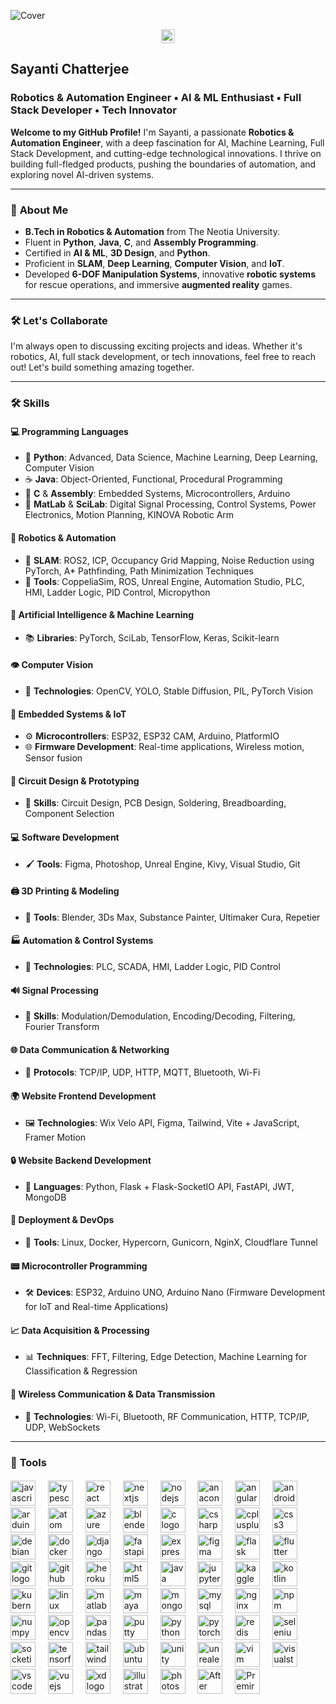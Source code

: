 ![Cover]()

<div align="center">
  <a href="https://www.linkedin.com/in/sayantichatterjee" target="_blank">
    <img src="https://img.shields.io/static/v1?message=LinkedIn&logo=linkedin&label=&color=0077B5&logoColor=white&labelColor=&style=for-the-badge" height="22" alt="linkedin logo" />
  </a>
</div>

## Sayanti Chatterjee
### Robotics & Automation Engineer • AI & ML Enthusiast • Full Stack Developer • Tech Innovator

**Welcome to my GitHub Profile!** I'm Sayanti, a passionate **Robotics & Automation Engineer**, with a deep fascination for AI, Machine Learning, Full Stack Development, and cutting-edge technological innovations. I thrive on building full-fledged products, pushing the boundaries of automation, and exploring novel AI-driven systems.

---

### 🧠 **About Me**
- **B.Tech in Robotics & Automation** from The Neotia University.
- Fluent in **Python**, **Java**, **C**, and **Assembly Programming**.
- Certified in **AI & ML**, **3D Design**, and **Python**.
- Proficient in **SLAM**, **Deep Learning**, **Computer Vision**, and **IoT**.
- Developed **6-DOF Manipulation Systems**, innovative **robotic systems** for rescue operations, and immersive **augmented reality** games.

---

### 🛠️ **Let's Collaborate**
I'm always open to discussing exciting projects and ideas. Whether it's robotics, AI, full stack development, or tech innovations, feel free to reach out! Let's build something amazing together.

---

### 🛠️ **Skills**

#### 💻 **Programming Languages**
- 🐍 **Python**: Advanced, Data Science, Machine Learning, Deep Learning, Computer Vision
- ☕ **Java**: Object-Oriented, Functional, Procedural Programming
- 💾 **C** & **Assembly**: Embedded Systems, Microcontrollers, Arduino
- 🧮 **MatLab** & **SciLab**: Digital Signal Processing, Control Systems, Power Electronics, Motion Planning, KINOVA Robotic Arm

#### 🤖 **Robotics & Automation**
- 🦾 **SLAM**: ROS2, ICP, Occupancy Grid Mapping, Noise Reduction using PyTorch, A* Pathfinding, Path Minimization Techniques
- 🔧 **Tools**: CoppeliaSim, ROS, Unreal Engine, Automation Studio, PLC, HMI, Ladder Logic, PID Control, Micropython

#### 🧠 **Artificial Intelligence & Machine Learning**
- 📚 **Libraries**: PyTorch, SciLab, TensorFlow, Keras, Scikit-learn

#### 👁️ **Computer Vision**
- 📸 **Technologies**: OpenCV, YOLO, Stable Diffusion, PIL, PyTorch Vision

#### 📡 **Embedded Systems & IoT**
- ⚙️ **Microcontrollers**: ESP32, ESP32 CAM, Arduino, PlatformIO
- 🌐 **Firmware Development**: Real-time applications, Wireless motion, Sensor fusion

#### 🔌 **Circuit Design & Prototyping**
- 🔩 **Skills**: Circuit Design, PCB Design, Soldering, Breadboarding, Component Selection

#### 💻 **Software Development**
- 🖌️ **Tools**: Figma, Photoshop, Unreal Engine, Kivy, Visual Studio, Git

#### 🖨️ **3D Printing & Modeling**
- 🧊 **Tools**: Blender, 3Ds Max, Substance Painter, Ultimaker Cura, Repetier

#### 🏭 **Automation & Control Systems**
- 🔄 **Technologies**: PLC, SCADA, HMI, Ladder Logic, PID Control

#### 🔊 **Signal Processing**
- 📡 **Skills**: Modulation/Demodulation, Encoding/Decoding, Filtering, Fourier Transform

#### 🌐 **Data Communication & Networking**
- 📶 **Protocols**: TCP/IP, UDP, HTTP, MQTT, Bluetooth, Wi-Fi

#### 🌍 **Website Frontend Development**
- 🖼️ **Technologies**: Wix Velo API, Figma, Tailwind, Vite + JavaScript, Framer Motion

#### 🔒 **Website Backend Development**
- 🐍 **Languages**: Python, Flask + Flask-SocketIO API, FastAPI, JWT, MongoDB

#### 🚀 **Deployment & DevOps**
- 🐳 **Tools**: Linux, Docker, Hypercorn, Gunicorn, NginX, Cloudflare Tunnel

#### 📟 **Microcontroller Programming**
- 🛠️ **Devices**: ESP32, Arduino UNO, Arduino Nano (Firmware Development for IoT and Real-time Applications)

#### 📈 **Data Acquisition & Processing**
- 📊 **Techniques**: FFT, Filtering, Edge Detection, Machine Learning for Classification & Regression

#### 📡 **Wireless Communication & Data Transmission**
- 📡 **Technologies**: Wi-Fi, Bluetooth, RF Communication, HTTP, TCP/IP, UDP, WebSockets

---

### 🔧 **Tools**
####
<div align="left">
    <img src="https://cdn.jsdelivr.net/gh/devicons/devicon/icons/javascript/javascript-original.svg" height="40" alt="javascript logo"  />
    <img width="12" />
    <img src="https://cdn.jsdelivr.net/gh/devicons/devicon/icons/typescript/typescript-original.svg" height="40" alt="typescript logo"  />
    <img width="12" />
    <img src="https://cdn.jsdelivr.net/gh/devicons/devicon/icons/react/react-original.svg" height="40" alt="react logo"  />
    <img width="12" />
    <img src="https://cdn.jsdelivr.net/gh/devicons/devicon/icons/nextjs/nextjs-original.svg" height="40" alt="nextjs logo"  />
    <img width="12" />
    <img src="https://cdn.jsdelivr.net/gh/devicons/devicon/icons/nodejs/nodejs-original.svg" height="40" alt="nodejs logo"  />
    <img width="12" />
    <img src="https://cdn.jsdelivr.net/gh/devicons/devicon/icons/anaconda/anaconda-original.svg" height="40" alt="anaconda logo"  />
    <img width="12" />
    <img src="https://cdn.jsdelivr.net/gh/devicons/devicon/icons/angularjs/angularjs-original.svg" height="40" alt="angularjs logo"  />
    <img width="12" />
    <img src="https://cdn.jsdelivr.net/gh/devicons/devicon/icons/android/android-original.svg" height="40" alt="android logo"  />
    <img width="12" />
    <img src="https://cdn.jsdelivr.net/gh/devicons/devicon/icons/arduino/arduino-original.svg" height="40" alt="arduino logo"  />
    <img width="12" />
    <img src="https://cdn.jsdelivr.net/gh/devicons/devicon/icons/atom/atom-original.svg" height="40" alt="atom logo"  />
    <img width="12" />
    <img src="https://cdn.jsdelivr.net/gh/devicons/devicon/icons/azure/azure-original.svg" height="40" alt="azure logo"  />
    <img width="12" />
    <img src="https://cdn.jsdelivr.net/gh/devicons/devicon/icons/blender/blender-original.svg" height="40" alt="blender logo"  />
    <img width="12" />
    <img src="https://cdn.jsdelivr.net/gh/devicons/devicon/icons/c/c-original.svg" height="40" alt="c logo"  />
    <img width="12" />
    <img src="https://cdn.jsdelivr.net/gh/devicons/devicon/icons/csharp/csharp-original.svg" height="40" alt="csharp logo"  />
    <img width="12" />
    <img src="https://cdn.jsdelivr.net/gh/devicons/devicon/icons/cplusplus/cplusplus-original.svg" height="40" alt="cplusplus logo"  />
    <img width="12" />
    <img src="https://cdn.jsdelivr.net/gh/devicons/devicon/icons/css3/css3-original.svg" height="40" alt="css3 logo"  />
    <img width="12" />
    <img src="https://cdn.jsdelivr.net/gh/devicons/devicon/icons/debian/debian-original.svg" height="40" alt="debian logo"  />
    <img width="12" />
    <img src="https://cdn.jsdelivr.net/gh/devicons/devicon/icons/docker/docker-original.svg" height="40" alt="docker logo"  />
    <img width="12" />
    <img src="https://cdn.jsdelivr.net/gh/devicons/devicon/icons/django/django-plain.svg" height="40" alt="django logo"  />
    <img width="12" />
    <img src="https://cdn.jsdelivr.net/gh/devicons/devicon/icons/fastapi/fastapi-original.svg" height="40" alt="fastapi logo"  />
    <img width="12" />
    <img src="https://cdn.jsdelivr.net/gh/devicons/devicon/icons/express/express-original.svg" height="40" alt="express logo"  />
    <img width="12" />
    <img src="https://cdn.jsdelivr.net/gh/devicons/devicon/icons/figma/figma-original.svg" height="40" alt="figma logo"  />
    <img width="12" />
    <img src="https://cdn.jsdelivr.net/gh/devicons/devicon/icons/flask/flask-original.svg" height="40" alt="flask logo"  />
    <img width="12" />
    <img src="https://cdn.jsdelivr.net/gh/devicons/devicon/icons/flutter/flutter-original.svg" height="40" alt="flutter logo"  />
    <img width="12" />
    <img src="https://cdn.jsdelivr.net/gh/devicons/devicon/icons/git/git-original.svg" height="40" alt="git logo"  />
    <img width="12" />
    <img src="https://cdn.jsdelivr.net/gh/devicons/devicon/icons/github/github-original.svg" height="40" alt="github logo"  />
    <img width="12" />
    <img src="https://cdn.jsdelivr.net/gh/devicons/devicon/icons/heroku/heroku-original.svg" height="40" alt="heroku logo"  />
    <img width="12" />
    <img src="https://cdn.jsdelivr.net/gh/devicons/devicon/icons/html5/html5-original.svg" height="40" alt="html5 logo"  />
    <img width="12" />
    <img src="https://cdn.jsdelivr.net/gh/devicons/devicon/icons/java/java-original.svg" height="40" alt="java logo"  />
    <img width="12" />
    <img src="https://cdn.jsdelivr.net/gh/devicons/devicon/icons/jupyter/jupyter-original.svg" height="40" alt="jupyter logo"  />
    <img width="12" />
    <img src="https://cdn.jsdelivr.net/gh/devicons/devicon/icons/kaggle/kaggle-original.svg" height="40" alt="kaggle logo"  />
    <img width="12" />
    <img src="https://cdn.jsdelivr.net/gh/devicons/devicon/icons/kotlin/kotlin-original.svg" height="40" alt="kotlin logo"  />
    <img width="12" />
    <img src="https://cdn.jsdelivr.net/gh/devicons/devicon/icons/kubernetes/kubernetes-plain.svg" height="40" alt="kubernetes logo"  />
    <img width="12" />
    <img src="https://cdn.jsdelivr.net/gh/devicons/devicon/icons/linux/linux-original.svg" height="40" alt="linux logo"  />
    <img width="12" />
    <img src="https://cdn.jsdelivr.net/gh/devicons/devicon/icons/matlab/matlab-original.svg" height="40" alt="matlab logo"  />
    <img width="12" />
    <img src="https://cdn.jsdelivr.net/gh/devicons/devicon/icons/maya/maya-original.svg" height="40" alt="maya logo"  />
    <img width="12" />
    <img src="https://cdn.jsdelivr.net/gh/devicons/devicon/icons/mongodb/mongodb-original.svg" height="40" alt="mongodb logo"  />
    <img width="12" />
    <img src="https://cdn.jsdelivr.net/gh/devicons/devicon/icons/mysql/mysql-original.svg" height="40" alt="mysql logo"  />
    <img width="12" />
    <img src="https://img.icons8.com/?size=100&id=f8puwbhs0kUR&format=png&color=000000" height="40" alt="nginx logo"  />
    <img width="12" />
    <img src="https://cdn.jsdelivr.net/gh/devicons/devicon/icons/npm/npm-original-wordmark.svg" height="40" alt="npm logo"  />
    <img width="12" />
    <img src="https://cdn.jsdelivr.net/gh/devicons/devicon/icons/numpy/numpy-original.svg" height="40" alt="numpy logo"  />
    <img width="12" />
    <img src="https://cdn.jsdelivr.net/gh/devicons/devicon/icons/opencv/opencv-original.svg" height="40" alt="opencv logo"  />
    <img width="12" />
    <img src="https://cdn.jsdelivr.net/gh/devicons/devicon/icons/pandas/pandas-original.svg" height="40" alt="pandas logo"  />
    <img width="12" />
    <img src="https://cdn.jsdelivr.net/gh/devicons/devicon/icons/putty/putty-original.svg" height="40" alt="putty logo"  />
    <img width="12" />
    <img src="https://cdn.jsdelivr.net/gh/devicons/devicon/icons/python/python-original.svg" height="40" alt="python logo"  />
    <img width="12" />
    <img src="https://cdn.jsdelivr.net/gh/devicons/devicon/icons/pytorch/pytorch-original.svg" height="40" alt="pytorch logo"  />
    <img width="12" />
    <img src="https://cdn.jsdelivr.net/gh/devicons/devicon/icons/redis/redis-original.svg" height="40" alt="redis logo"  />
    <img width="12" />
    <img src="https://cdn.jsdelivr.net/gh/devicons/devicon/icons/selenium/selenium-original.svg" height="40" alt="selenium logo"  />
    <img width="12" />
    <img src="https://cdn.jsdelivr.net/gh/devicons/devicon/icons/socketio/socketio-original.svg" height="40" alt="socketio logo"  />
    <img width="12" />
    <img src="https://cdn.jsdelivr.net/gh/devicons/devicon/icons/tensorflow/tensorflow-original.svg" height="40" alt="tensorflow logo"  />
    <img width="12" />
    <img src="https://img.icons8.com/?size=100&id=4PiNHtUJVbLs&format=png&color=000000" height="40" alt="tailwindcss logo"  />
    <img width="12" />
    <img src="https://cdn.jsdelivr.net/gh/devicons/devicon/icons/ubuntu/ubuntu-plain.svg" height="40" alt="ubuntu logo"  />
    <img width="12" />
    <img src="https://cdn.jsdelivr.net/gh/devicons/devicon/icons/unity/unity-original.svg" height="40" alt="unity logo"  />
    <img width="12" />
    <img src="https://cdn.jsdelivr.net/gh/devicons/devicon/icons/unrealengine/unrealengine-original.svg" height="40" alt="unrealengine logo"  />
    <img width="12" />
    <img src="https://cdn.jsdelivr.net/gh/devicons/devicon/icons/vim/vim-original.svg" height="40" alt="vim logo"  />
    <img width="12" />
    <img src="https://cdn.jsdelivr.net/gh/devicons/devicon/icons/visualstudio/visualstudio-plain.svg" height="40" alt="visualstudio logo"  />
    <img width="12" />
    <img src="https://cdn.jsdelivr.net/gh/devicons/devicon/icons/vscode/vscode-original.svg" height="40" alt="vscode logo"  />
    <img width="12" />
    <img src="https://cdn.jsdelivr.net/gh/devicons/devicon/icons/vuejs/vuejs-original.svg" height="40" alt="vuejs logo"  />
    <img width="12" />
    <img src="https://img.icons8.com/?size=100&id=4VVL78edhbW9&format=png&color=000000" height="40" alt="xd logo"  />
    <img width="12" />
    <img src="https://img.icons8.com/?size=100&id=13631&format=png&color=000000" height="40" alt="illustrator logo"  />
    <img width="12" />
    <img src="https://img.icons8.com/?size=100&id=13677&format=png&color=000000" height="40" alt="photoshop logo"  />
    <img width="12" />
    <img src="https://img.icons8.com/?size=100&id=108781&format=png&color=000000" height="40" alt="After Effects logo"  />
    <img width="12" />
    <img src="https://img.icons8.com/?size=100&id=e57Y1CnsOasB&format=png&color=000000" height="40" alt="Premire Pro logo"  />
    <img width="12" />








